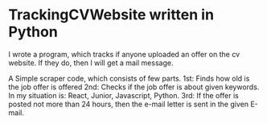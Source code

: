 # TrackingCVWebsite written in Python
I wrote a program, which tracks if anyone uploaded an offer on the cv website. If they do, then I will get a mail message.

A Simple scraper code, which consists of few parts.
1st: Finds how old is the job offer is offered
2nd: Checks if the job offer is about given keywords. In my situation is: React, Junior, Javascript, Python.
3rd: If the offer is posted not more than 24 hours, then the e-mail letter is sent in the given E-mail.

